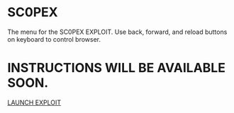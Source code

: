 # SC0PEX
The menu for the SC0PEX EXPLOIT.
Use back, forward, and reload buttons on keyboard to control browser.
# INSTRUCTIONS WILL BE AVAILABLE SOON.
[LAUNCH EXPLOIT](https://catkin-spiral-cathedral.glitch.me/main.html)
